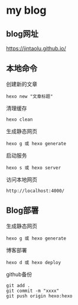 # my blog

## blog网址
https://jintaolu.github.io/

## 本地命令
创建新的文章
```
hexo new "文章标题"
```

清理缓存
```
hexo clean
```

生成静态网页
```
hexo g 或 hexo generate
```

启动服务
```
hexo s 或 hexo server
```

访问本地网页
```
http://localhost:4000/
```

## Blog部署
生成静态网页
```
hexo g 或 hexo generate
```

博客部署
```
hexo d 或 hexo deploy
```

github备份
```
git add .
git commit -m "xxxx"
git push origin hexo:hexo
```